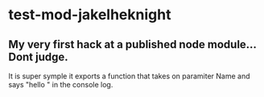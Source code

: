 # test-mod-jakelheknight

## My very first hack at a published node module... Dont judge.

It is super symple it exports a function that takes on paramiter Name and says "hello <Name>" in the console log.